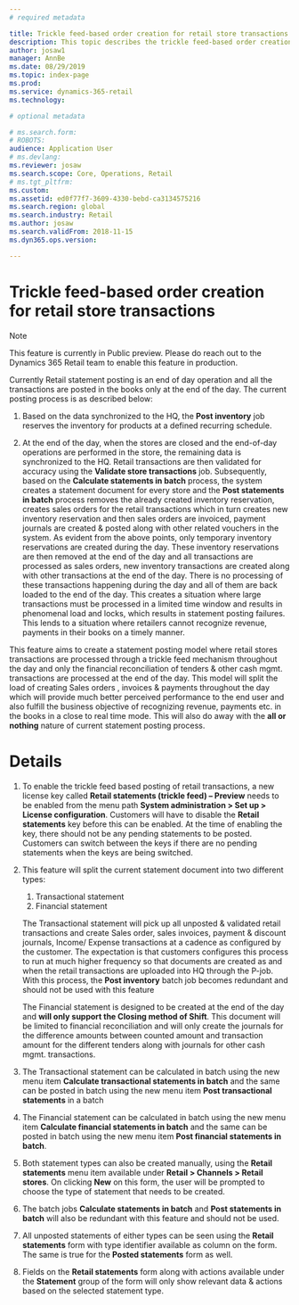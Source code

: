 ```yaml
---
# required metadata

title: Trickle feed-based order creation for retail store transactions
description: This topic describes the trickle feed-based order creation for retail store transactions functionality in Microsoft Dynamics 365 for Retail.
author: josaw1
manager: AnnBe
ms.date: 08/29/2019
ms.topic: index-page
ms.prod: 
ms.service: dynamics-365-retail
ms.technology: 

# optional metadata

# ms.search.form: 
# ROBOTS: 
audience: Application User
# ms.devlang: 
ms.reviewer: josaw
ms.search.scope: Core, Operations, Retail
# ms.tgt_pltfrm: 
ms.custom: 
ms.assetid: ed0f77f7-3609-4330-bebd-ca3134575216
ms.search.region: global
ms.search.industry: Retail
ms.author: josaw
ms.search.validFrom: 2018-11-15
ms.dyn365.ops.version: 

---
```

# Trickle feed-based order creation for retail store transactions

> [!NOTE]
> This feature is currently in Public preview. Please do reach out to the Dynamics 365 Retail team to enable this feature in production.

Currently Retail statement posting is an end of day operation and all the transactions are posted in the books only at the end of the day. The current posting process is as described below: 
  1. Based on the data synchronized to the HQ, the **Post inventory** job reserves the inventory for products at a defined recurring schedule.

  2. At the end of the day, when the stores are closed and the end-of-day operations are performed in the store, the remaining data is synchronized to the HQ. Retail transactions are then validated for accuracy using the **Validate store transactions** job. Subsequently, based on the **Calculate statements in batch** process, the system creates a statement document for every store and the **Post statements in batch** process removes the already created inventory reservation, creates sales orders for the retail transactions which in turn creates new inventory reservation and then sales orders are invoiced, payment journals are created & posted along with other related vouchers in the system.
As evident from the above points, only temporary inventory reservations are created during the day. These inventory reservations are then removed at the end of the day and all transactions are processed as sales orders, new inventory transactions are created along with other transactions at the end of the day. There is no processing of these transactions happening during the day and all of them are back loaded to the end of the day. This creates a situation where large transactions must be processed in a limited time window and results in phenomenal load and locks, which results in statement posting failures. This lends to a situation where retailers cannot recognize revenue, payments in their books on a timely manner. 

This feature aims to create a statement posting model where retail stores transactions are processed through a trickle feed mechanism throughout the day and only the financial reconciliation of tenders & other cash mgmt. transactions are processed at the end of the day. This model will split the load of creating Sales orders , invoices & payments throughout the day which will provide much better perceived performance to the end user and also fulfill the business objective of recognizing revenue, payments etc. in the books in a close to real time mode. This will also do away with the **all or nothing** nature of current statement posting process.


# Details
  
  1. To enable the trickle feed based posting of retail transactions, a new license key called **Retail statements (trickle feed) – Preview** needs to be enabled from the menu path **System administration > Set up > License configuration**. Customers will have to disable the **Retail statements** key before this can be enabled. At the time of enabling the key, there should not be any pending statements to be posted. Customers can switch between the keys if there are no pending statements when the keys are being switched.

  2. This feature will split the current statement document into two different types:
      1. Transactional statement
      2. Financial statement

      The Transactional statement will pick up all unposted & validated retail transactions and create Sales order, sales invoices,           payment & discount journals, Income/ Expense transactions at a cadence as configured by the customer. The expectation is that           customers configures this process to run at much higher frequency so that documents are created as and when the retail                   transactions are uploaded into HQ through the P-job. With this process, the **Post inventory** batch job becomes redundant and           should not be used with this feature
   
      The Financial statement is designed to be created at the end of the day and **will only support the Closing method of Shift**.           This document will be limited to financial reconciliation and will only create the journals for the difference amounts between           counted amount and transaction amount for the different tenders along with journals for other cash mgmt. transactions.   

3)	The Transactional statement can be calculated in batch using the new menu item **Calculate transactional statements in batch** and the same can be posted in batch using the new menu item **Post transactional statements** in a batch

4)	The Financial statement can be calculated in batch using the new menu item **Calculate financial statements in batch** and the same can be posted in batch using the new menu item **Post financial statements in batch**.

5)	Both statement types can also be created manually, using the **Retail statements** menu item available under **Retail > Channels > Retail stores**. On clicking **New** on this form, the user will be prompted to choose the type of statement that needs to be created.

6)	The batch jobs **Calculate statements in batch** and **Post statements in batch** will also be redundant with this feature and should not be used.

7)	All unposted statements of either types can be seen using the **Retail statements** form with type identifier available as column on the form. The same is true for the **Posted statements** form as well.  

8)	Fields on the **Retail statements** form along with actions available under the **Statement** group of the form will only show relevant data & actions based on the selected statement type.
